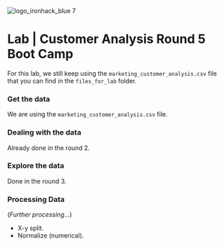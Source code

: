 ![logo_ironhack_blue 7](https://user-images.githubusercontent.com/23629340/40541063-a07a0a8a-601a-11e8-91b5-2f13e4e6b441.png)

# Lab | Customer Analysis Round 5 Boot Camp

For this lab, we still keep using the `marketing_customer_analysis.csv` file that you can find in the `files_for_lab` folder.

### Get the data

We are using the `marketing_customer_analysis.csv` file.

### Dealing with the data

Already done in the round 2.

### Explore the data

Done in the round 3.

### Processing Data

(_Further processing..._)

- X-y split.
- Normalize (numerical).
